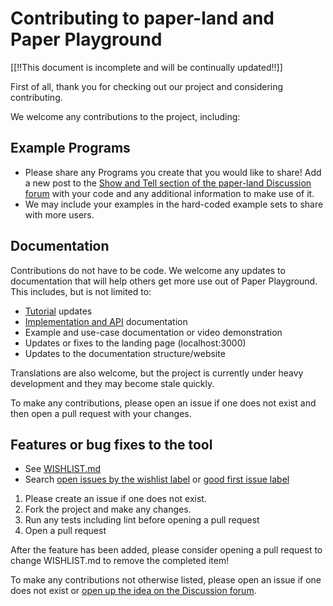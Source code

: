 # Contributing to paper-land and Paper Playground

[[!!This document is incomplete and will be continually updated!!]]

First of all, thank you for checking out our project and considering contributing.

We welcome any contributions to the project, including:

## Example Programs
- Please share any Programs you create that you would like to share! Add a new post to the [Show and Tell section of the paper-land Discussion forum](https://github.com/phetsims/paper-land/discussions/categories/show-and-tell) with your code and any additional information to make use of it. 
- We may include your examples in the hard-coded example sets to share with more users.

## Documentation
Contributions do not have to be code. We welcome any updates to documentation that will help others get more use out of Paper Playground. This includes, but is not limited to:
	
- [Tutorial](/TUTORIAL.md) updates
- [Implementation and API](/IMPLEMENTATION.md) documentation
- Example and use-case documentation or video demonstration
- Updates or fixes to the landing page (localhost:3000)
- Updates to the documentation structure/website

Translations are also welcome, but the project is currently under heavy development and they may become stale quickly.

To make any contributions, please open an issue if one does not exist and then open a pull request with your changes.
  
##  Features or bug fixes to the tool
-  See [WISHLIST.md](/WISHLIST.md) 
-  Search [open issues by the wishlist label](https://github.com/phetsims/paper-land/labels/wishlist) or [good first issue label](https://github.com/phetsims/paper-land/labels/good%20first%20issue)

1. Please create an issue if one does not exist. 
2. Fork the project and make any changes.
3. Run any tests including lint before opening a pull request
4. Open a pull request

After the feature has been added, please consider opening a pull request to change WISHLIST.md to remove the completed item!

To make any contributions not otherwise listed, please open an issue if one does not exist or [open up the idea on the Discussion forum](https://github.com/phetsims/paper-land/discussions/categories/ideas).
